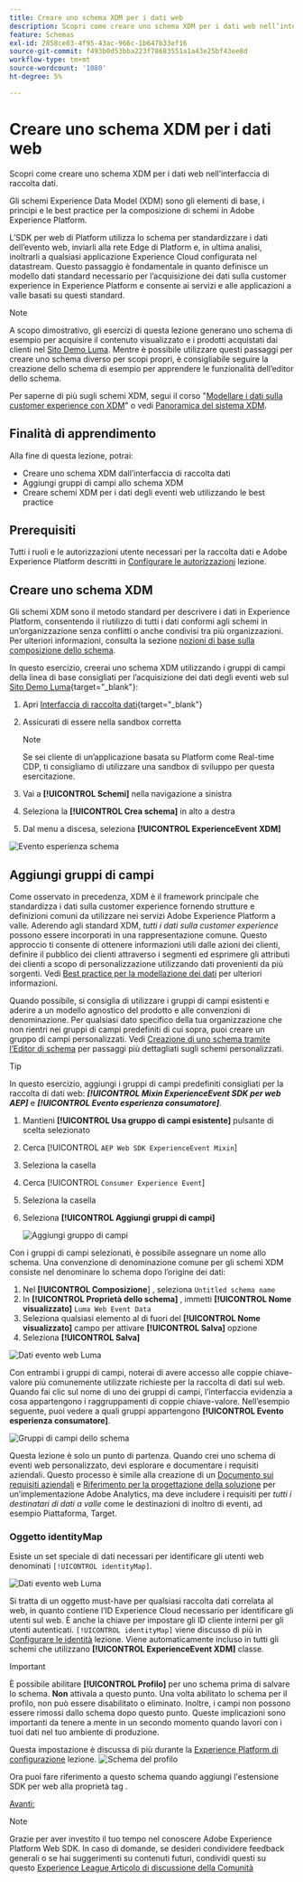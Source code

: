 ```yaml
---
title: Creare uno schema XDM per i dati web
description: Scopri come creare uno schema XDM per i dati web nell’interfaccia di raccolta dati. Questa lezione fa parte dell’esercitazione Implementa Adobe Experience Cloud con SDK per web.
feature: Schemas
exl-id: 2858ce03-4f95-43ac-966c-1b647b33ef16
source-git-commit: f493b0d53bba223f78683551a1a43e25bf43ee8d
workflow-type: tm+mt
source-wordcount: '1080'
ht-degree: 5%

---
```


# Creare uno schema XDM per i dati web

Scopri come creare uno schema XDM per i dati web nell’interfaccia di raccolta dati.

Gli schemi Experience Data Model (XDM) sono gli elementi di base, i principi e le best practice per la composizione di schemi in Adobe Experience Platform.

L’SDK per web di Platform utilizza lo schema per standardizzare i dati dell’evento web, inviarli alla rete Edge di Platform e, in ultima analisi, inoltrarli a qualsiasi applicazione Experience Cloud configurata nel datastream. Questo passaggio è fondamentale in quanto definisce un modello dati standard necessario per l’acquisizione dei dati sulla customer experience in Experience Platform e consente ai servizi e alle applicazioni a valle basati su questi standard.

>[!NOTE]
>
> A scopo dimostrativo, gli esercizi di questa lezione generano uno schema di esempio per acquisire il contenuto visualizzato e i prodotti acquistati dai clienti nel [Sito Demo Luma](https://luma.enablementadobe.com/content/luma/us/en.html). Mentre è possibile utilizzare questi passaggi per creare uno schema diverso per scopi propri, è consigliabile seguire la creazione dello schema di esempio per apprendere le funzionalità dell’editor dello schema.

Per saperne di più sugli schemi XDM, segui il corso &quot;[Modellare i dati sulla customer experience con XDM](https://experienceleague.adobe.com/?recommended=ExperiencePlatform-D-1-2021.1.xdm)&quot; o vedi [Panoramica del sistema XDM](https://experienceleague.adobe.com/docs/experience-platform/xdm/home.html?lang=it).

## Finalità di apprendimento

Alla fine di questa lezione, potrai:

* Creare uno schema XDM dall’interfaccia di raccolta dati
* Aggiungi gruppi di campi allo schema XDM
* Creare schemi XDM per i dati degli eventi web utilizzando le best practice

## Prerequisiti

Tutti i ruoli e le autorizzazioni utente necessari per la raccolta dati e Adobe Experience Platform descritti in [Configurare le autorizzazioni](configure-permissions.md) lezione.

## Creare uno schema XDM

Gli schemi XDM sono il metodo standard per descrivere i dati in Experience Platform, consentendo il riutilizzo di tutti i dati conformi agli schemi in un’organizzazione senza conflitti o anche condivisi tra più organizzazioni. Per ulteriori informazioni, consulta la sezione [nozioni di base sulla composizione dello schema](https://experienceleague.adobe.com/docs/experience-platform/xdm/schema/composition.html?lang=it).

In questo esercizio, creerai uno schema XDM utilizzando i gruppi di campi della linea di base consigliati per l’acquisizione dei dati degli eventi web sul [Sito Demo Luma](https://luma.enablementadobe.com/content/luma/us/en.html){target=&quot;_blank&quot;}:

1. Apri [Interfaccia di raccolta dati](https://launch.adobe.com/){target=&quot;_blank&quot;}
1. Assicurati di essere nella sandbox corretta

   >[!NOTE]
   >
   >Se sei cliente di un’applicazione basata su Platform come Real-time CDP, ti consigliamo di utilizzare una sandbox di sviluppo per questa esercitazione.

1. Vai a **[!UICONTROL Schemi]** nella navigazione a sinistra
1. Seleziona la **[!UICONTROL Crea schema]** in alto a destra
1. Dal menu a discesa, seleziona **[!UICONTROL ExperienceEvent XDM]**

![Evento esperienza schema](assets/schema-XDM-experience-event.jpg)

## Aggiungi gruppi di campi

Come osservato in precedenza, XDM è il framework principale che standardizza i dati sulla customer experience fornendo strutture e definizioni comuni da utilizzare nei servizi Adobe Experience Platform a valle. Aderendo agli standard XDM, _tutti i dati sulla customer experience_ possono essere incorporati in una rappresentazione comune. Questo approccio ti consente di ottenere informazioni utili dalle azioni dei clienti, definire il pubblico dei clienti attraverso i segmenti ed esprimere gli attributi dei clienti a scopo di personalizzazione utilizzando dati provenienti da più sorgenti. Vedi [Best practice per la modellazione dei dati](https://experienceleague.adobe.com/docs/experience-platform/xdm/schema/best-practices.html?lang=en) per ulteriori informazioni.

Quando possibile, si consiglia di utilizzare i gruppi di campi esistenti e aderire a un modello agnostico del prodotto e alle convenzioni di denominazione. Per qualsiasi dato specifico della tua organizzazione che non rientri nei gruppi di campi predefiniti di cui sopra, puoi creare un gruppo di campi personalizzati. Vedi [Creazione di uno schema tramite l’Editor di schema](https://experienceleague.adobe.com/docs/experience-platform/xdm/tutorials/create-schema-ui.html?lang=en#create) per passaggi più dettagliati sugli schemi personalizzati.

>[!TIP]
> 
>In questo esercizio, aggiungi i gruppi di campi predefiniti consigliati per la raccolta di dati web: _**[!UICONTROL Mixin ExperienceEvent SDK per web AEP]**_ e _**[!UICONTROL Evento esperienza consumatore]**_.

1. Mantieni **[!UICONTROL Usa gruppo di campi esistente]** pulsante di scelta selezionato
1. Cerca [!UICONTROL `AEP Web SDK ExperienceEvent Mixin`]
1. Seleziona la casella
1. Cerca [!UICONTROL `Consumer Experience Event`]
1. Seleziona la casella
1. Seleziona **[!UICONTROL Aggiungi gruppi di campi]**

   ![Aggiungi gruppo di campi](assets/schema-add-field-group.jpg)

Con i gruppi di campi selezionati, è possibile assegnare un nome allo schema. Una convenzione di denominazione comune per gli schemi XDM consiste nel denominare lo schema dopo l’origine dei dati:

1. Nel **[!UICONTROL Composizione**] , seleziona `Untitled schema name`
1. In **[!UICONTROL Proprietà dello schema]** , immetti **[!UICONTROL Nome visualizzato]** `Luma Web Event Data`
1. Seleziona qualsiasi elemento al di fuori del **[!UICONTROL Nome visualizzato]** campo per attivare **[!UICONTROL Salva]** opzione
1. Seleziona **[!UICONTROL Salva]**

![Dati evento web Luma](assets/schema-luma-web-event-data.png)

Con entrambi i gruppi di campi, noterai di avere accesso alle coppie chiave-valore più comunemente utilizzate richieste per la raccolta di dati sul web. Quando fai clic sul nome di uno dei gruppi di campi, l’interfaccia evidenzia a cosa appartengono i raggruppamenti di coppie chiave-valore. Nell’esempio seguente, puoi vedere a quali gruppi appartengono **[!UICONTROL Evento esperienza consumatore]**.

![Gruppi di campi dello schema](assets/schema-consumer-experience-event.jpg)

Questa lezione è solo un punto di partenza. Quando crei uno schema di eventi web personalizzato, devi esplorare e documentare i requisiti aziendali. Questo processo è simile alla creazione di un [Documento sui requisiti aziendali](https://experienceleague.adobe.com/docs/analytics-learn/tutorials/implementation/implementation-basics/creating-a-business-requirements-document.html?lang=it) e [Riferimento per la progettazione della soluzione](https://experienceleague.adobe.com/docs/analytics-learn/tutorials/implementation/implementation-basics/creating-and-maintaining-an-sdr.html) per un’implementazione Adobe Analytics, ma deve includere i requisiti per _tutti i destinatari di dati a valle_ come le destinazioni di inoltro di eventi, ad esempio Piattaforma, Target.


### Oggetto identityMap

Esiste un set speciale di dati necessari per identificare gli utenti web denominati `[!UICONTROL identityMap]`.

![Dati evento web Luma](assets/schema-identityMap.png)

Si tratta di un oggetto must-have per qualsiasi raccolta dati correlata al web, in quanto contiene l’ID Experience Cloud necessario per identificare gli utenti sul web. È anche la chiave per impostare gli ID cliente interni per gli utenti autenticati. `[!UICONTROL identityMap]` viene discusso di più in [Configurare le identità](configure-identities.md) lezione. Viene automaticamente incluso in tutti gli schemi che utilizzano **[!UICONTROL ExperienceEvent XDM]** classe.


>[!IMPORTANT]
>
> È possibile abilitare **[!UICONTROL Profilo]** per uno schema prima di salvare lo schema. **Non** attivala a questo punto. Una volta abilitato lo schema per il profilo, non può essere disabilitato o eliminato. Inoltre, i campi non possono essere rimossi dallo schema dopo questo punto. Queste implicazioni sono importanti da tenere a mente in un secondo momento quando lavori con i tuoi dati nel tuo ambiente di produzione.
>
>Questa impostazione è discussa di più durante la [Experience Platform di configurazione](setup-experience-platform.md) lezione.
>![Schema del profilo](assets/schema-profile.png)

Ora puoi fare riferimento a questo schema quando aggiungi l&#39;estensione SDK per web alla proprietà tag .


[Avanti: ](configure-identities.md)

>[!NOTE]
>
>Grazie per aver investito il tuo tempo nel conoscere Adobe Experience Platform Web SDK. In caso di domande, se desideri condividere feedback generali o se hai suggerimenti su contenuti futuri, condividi questi su questo [Experience League Articolo di discussione della Comunità](https://experienceleaguecommunities.adobe.com/t5/adobe-experience-platform-launch/tutorial-discussion-implement-adobe-experience-cloud-with-web/td-p/444996)
